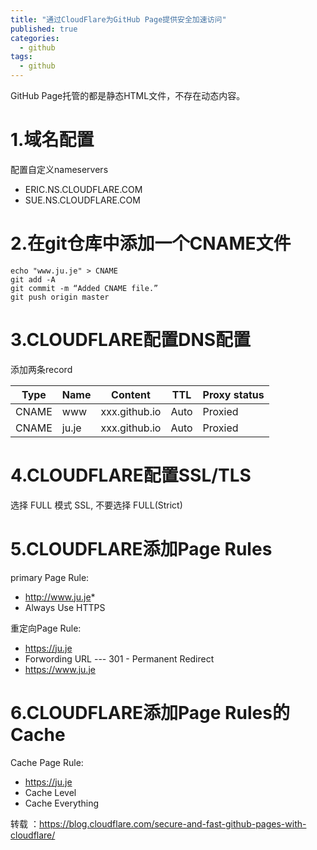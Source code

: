 ```yaml
---
title: "通过CloudFlare为GitHub Page提供安全加速访问"
published: true
categories: 
  - github
tags: 
  - github
---
```

GitHub Page托管的都是静态HTML文件，不存在动态内容。

# 1.域名配置

配置自定义nameservers

- ERIC.NS.CLOUDFLARE.COM
- SUE.NS.CLOUDFLARE.COM

# 2.在git仓库中添加一个CNAME文件

```
echo "www.ju.je" > CNAME
git add -A
git commit -m “Added CNAME file.”
git push origin master
```

# 3.CLOUDFLARE配置DNS配置

添加两条record

| Type | Name | Content | TTL | Proxy status |
| --- | --- | --- | --- | --- |
| CNAME | www | xxx.github.io | Auto | Proxied |
| CNAME | ju.je | xxx.github.io | Auto | Proxied |

# 4.CLOUDFLARE配置SSL/TLS

选择 FULL 模式 SSL, 不要选择 FULL(Strict)

# 5.CLOUDFLARE添加Page Rules

primary Page Rule: 
- http://www.ju.je* 
- Always Use HTTPS

重定向Page Rule: 
- https://ju.je
- Forwording URL  --- 301 - Permanent Redirect
- https://www.ju.je 

# 6.CLOUDFLARE添加Page Rules的Cache

Cache Page Rule: 
- https://ju.je
- Cache Level
- Cache Everything



转载 ：https://blog.cloudflare.com/secure-and-fast-github-pages-with-cloudflare/